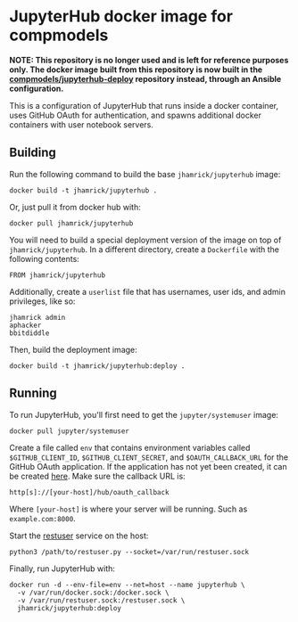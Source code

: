 JupyterHub docker image for compmodels
=====================

**NOTE: This repository is no longer used and is left for reference
purposes only. The docker image built from this repository is now
built in the
[compmodels/jupyterhub-deploy](https://github.com/compmodels/jupyterhub-deploy)
repository instead, through an Ansible configuration.**

This is a configuration of JupyterHub that runs inside a docker container, uses
GitHub OAuth for authentication, and spawns additional docker containers with
user notebook servers.

## Building

Run the following command to build the base `jhamrick/jupyterhub` image:

    docker build -t jhamrick/jupyterhub .

Or, just pull it from docker hub with:

    docker pull jhamrick/jupyterhub

You will need to build a special deployment version of the image on top of
`jhamrick/jupyterhub`. In a different directory, create a `Dockerfile` with the
following contents:

    FROM jhamrick/jupyterhub

Additionally, create a `userlist` file that has usernames, user ids, and admin
privileges, like so:

    jhamrick admin
    aphacker
    bbitdiddle

Then, build the deployment image:

    docker build -t jhamrick/jupyterhub:deploy .

## Running

To run JupyterHub, you'll first need to get the `jupyter/systemuser` image:

    docker pull jupyter/systemuser

Create a file called `env` that contains environment variables called
`$GITHUB_CLIENT_ID`, `$GITHUB_CLIENT_SECRET`, and `$OAUTH_CALLBACK_URL` for the
GitHub OAuth application. If the application has not yet been created, it can be
created [here](https://github.com/settings/applications/new). Make sure the
callback URL is:

    http[s]://[your-host]/hub/oauth_callback

Where `[your-host]` is where your server will be running. Such as
`example.com:8000`.

Start the [restuser](https://github.com/minrk/restuser) service on the host:

    python3 /path/to/restuser.py --socket=/var/run/restuser.sock

Finally, run JupyterHub with:

    docker run -d --env-file=env --net=host --name jupyterhub \
      -v /var/run/docker.sock:/docker.sock \
      -v /var/run/restuser.sock:/restuser.sock \
      jhamrick/jupyterhub:deploy
